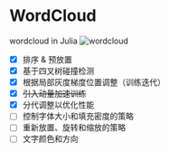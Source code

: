 # WordCloud
wordcloud in Julia
![wordcloud](res/qzw.png)

* [x] 排序 & 预放置
* [x] 基于四叉树碰撞检测
* [x] 根据局部灰度梯度位置调整（训练迭代）
* [x] ~~引入动量加速训练~~
* [x] 分代调整以优化性能
* [ ] 控制字体大小和填充密度的策略
* [ ] 重新放置、旋转和缩放的策略
* [ ] 文字颜色和方向
